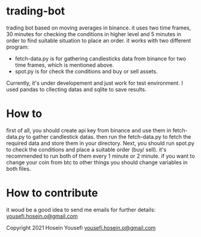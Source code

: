 # trading-bot
trading bot based on moving averages in binance.
it uses two time frames, 30 minutes for checking the conditions in higher level and 5 minutes in order to find suitable situation to place an order.
it works with two different program: 
  - fetch-data.py is for gathering candlesticks data from binance for two time frames, which is mentioned above.
  - spot.py is for check the conditions and buy or sell assets.

Currently, it's under developement and just work for test environment.
I used pandas to cllecting datas and sqlite to save results.

# How to
first of all, you should create api key from binance and use them in fetch-data.py to gather candlestick datas. then run the fetch-data.py to fetch the required data and store them in your directory.
Next, you should run spot.py to check the conditions and place a suitable order (buy/ sell).
it's recommended to run both of them every 1 minute or 2 minute.
if you want to change your coin from btc to other things you should change variables in both files.

# How to contribute
it woud be a good idea to send me emails for further details: yousefi.hosein.o@gmail.com

Copyright 2021 Hosein Yousefi <yousefi.hosein.o@gmail.com>
